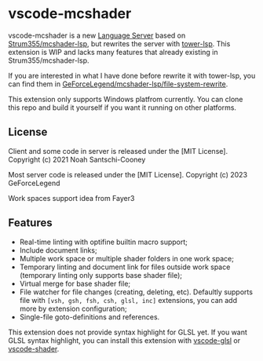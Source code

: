 # vscode-mcshader

vscode-mcshader is a new [Language Server](https://microsoft.github.io/language-server-protocol/) based on [Strum355/mcshader-lsp](https://github.com/Strum355/mcshader-lsp/), but rewrites the server with [tower-lsp](https://github.com/ebkalderon/tower-lsp). This extension is WIP and lacks many features that already existing in Strum355/mcshader-lsp.

If you are interested in what I have done before rewrite it with tower-lsp, you can find them in [GeForceLegend/mcshader-lsp/file-system-rewrite](https://github.com/GeForceLegend/mcshader-lsp/tree/file-system-rewrite).

This extension only supports Windows platfrom currently. You can clone this repo and build it yourself if you want it running on other platforms.

## License

Client and some code in server is released under the [MIT License]. Copyright (c) 2021 Noah Santschi-Cooney

Most server code is released under the [MIT License]. Copyright (c) 2023 GeForceLegend

Work spaces support idea from Fayer3

## Features

 - Real-time linting with optifine builtin macro support;
 - Include document links;
 - Multiple work space or multiple shader folders in one work space;
 - Temporary linting and document link for files outside work space (temporary linting only supports base shader file);
 - Virtual merge for base shader file;
 - File watcher for file changes (creating, deleting, etc). Defaultly supports file with `[vsh, gsh, fsh, csh, glsl, inc]` extensions, you can add more by extension configuration;
 - Single-file goto-definitions and references.

This extension does not provide syntax highlight for GLSL yet. If you want GLSL syntax highlight, you can install this extension with [vscode-glsl](https://github.com/GeForceLegend/vscode-glsl) or [vscode-shader](https://github.com/stef-levesque/vscode-shader).
